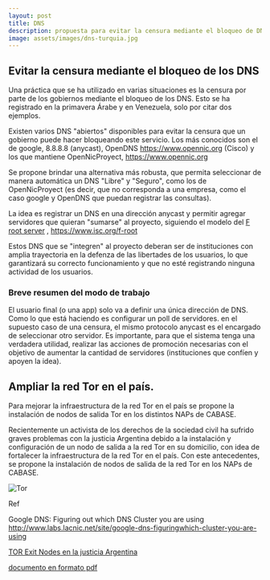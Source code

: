 ```yaml
---
layout: post
title: DNS
description: propuesta para evitar la censura mediante el bloqueo de DNS
image: assets/images/dns-turquia.jpg
---
```


## Evitar la censura mediante el bloqueo de los DNS

Una práctica que se ha utilizado en varias situaciones es la censura por parte de los gobiernos mediante el bloqueo de los DNS. Esto se ha registrado en la primavera Árabe y en Venezuela, solo por citar dos ejemplos.

Existen varios DNS "abiertos" disponibles para evitar la censura que un gobierno puede hacer bloqueando este servicio. Los más conocidos son el de google, 8.8.8.8 (anycast), OpenDNS https://www.opennic.org (Cisco) y los que mantiene OpenNicProyect, https://www.opennic.org

Se propone brindar una alternativa más robusta, que permita seleccionar de manera automática un DNS "Libre" y "Seguro", como los de OpenNicProyect (es decir, que no corresponda a una empresa, como el caso google y OpenDNS que puedan registrar las consultas).

La idea es registrar un DNS en una dirección anycast y permitir agregar servidores que quieran "sumarse" al proyecto, siguiendo el modelo del [F root server](http://www.aftld.org/bk/html/francais/francais/html/meetings/docs/anycast%20root%20servers.pdf) , https://www.isc.org/f-root

Estos DNS que se "integren" al proyecto deberan ser de instituciones con amplia trayectoria en la defenza de las libertades de los usuarios, lo que garantizará su correcto funcionamiento y que no esté registrando ninguna actividad de los usuarios.

### Breve resumen del modo de trabajo

El usuario final (o una app) solo va a definir una única dirección de DNS. Como lo que está haciendo es configurar un poll de servidores. en el supuesto caso de una censura, el mismo protocolo anycast es el encargado de seleccionar otro servidor. Es importante, para que el sistema tenga una verdadera utilidad, realizar las acciones de promoción necesarias con el objetivo de aumentar la cantidad de servidores (instituciones que confíen y apoyen la idea).

## Ampliar la red Tor en el país.

Para mejorar la infraestructura de la red Tor en el país se propone la instalación de nodos de salida Tor en los distintos NAPs de CABASE.

Recientemente un activista de los derechos de la sociedad civil ha sufrido graves problemas con la justicia Argentina debido a la instalación y configuración de un nodo de salida a la red Tor en su domicilio, con idea de fortalecer la infraestructura de la red Tor en el país. Con este antecedentes, se propone la instalación de nodos de salida de la red Tor en los NAPs de CABASE.

![Tor](https://dbellomo.github.io/assets/images/tor-workflow.jpg)

Ref

Google DNS: Figuring out which DNS Cluster you are using http://www.labs.lacnic.net/site/google-dns-figuringwhich-cluster-you-are-using

[TOR Exit Nodes en la justicia Argentina](https://www.ekoparty.org/charla.php?id=793)

[documento en formato pdf](https://dbellomo.github.io/digi/DiGI-dbellomo-DNS.evitar.censura.pdf)
